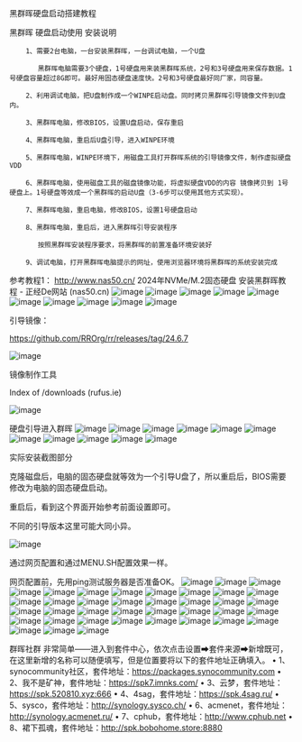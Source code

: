黑群晖硬盘启动搭建教程

黑群晖 硬盘启动使用 安装说明

        1、需要2台电脑，一台安装黑群晖，一台调试电脑，一个U盘

           黑群晖电脑需要3个硬盘，1号硬盘用来装黑群晖系统，2号和3号硬盘用来保存数据。1号硬盘容量超过8G即可。最好用固态硬盘速度快。2号和3号硬盘最好同厂家，同容量。

        2、利用调试电脑，把U盘制作成一个WINPE启动盘。同时拷贝黑群晖引导镜像文件到U盘内。

        3、黑群晖电脑，修改BIOS，设置U盘启动，保存重启

        4、黑群晖电脑，重启后U盘引导，进入WINPE环境

        5、黑群晖电脑，WINPE环境下，用磁盘工具打开群晖系统的引导镜像文件，制作虚拟硬盘VDD
 
        6、黑群晖电脑，使用磁盘工具的磁盘镜像功能，将虚拟硬盘VDD的内容 镜像拷贝到 1号硬盘上。1号硬盘等效成一个黑群晖的启动U盘（3-6步可以使用其他方式实现）。

        7、黑群晖电脑，重启电脑，修改BIOS，设置1号硬盘启动

        8、黑群晖电脑，重启后，进入黑群晖引导安装程序

           按照黑群晖安装程序要求，将黑群晖的前置准备环境安装好

        9、调试电脑，打开黑群晖电脑提示的网址，使用浏览器环境将黑群晖的系统安装完成

	
参考教程1：
http://www.nas50.cn/
2024年NVMe/M.2固态硬盘 安装黑群晖教程 - 正经De网站 (nas50.cn)
![image](https://github.com/user-attachments/assets/646a7747-f8af-4847-822a-a2ee3925c873)
![image](https://github.com/user-attachments/assets/3e31d5ec-ef0f-4d56-960c-1b8c36e7b6a3)
![image](https://github.com/user-attachments/assets/ba3d38cb-61dc-4800-90d7-2d601f1ea786)
![image](https://github.com/user-attachments/assets/ee2492a2-6f5e-4d28-8ebf-0f12af5b72ba)
![image](https://github.com/user-attachments/assets/151d7c1b-9050-432d-b303-1bcc26506df2)
![image](https://github.com/user-attachments/assets/690a0b1e-77cd-42d1-a051-5f1cee037db8)
![image](https://github.com/user-attachments/assets/e477e861-0a1c-493e-b6c9-658eaa6107f7)
![image](https://github.com/user-attachments/assets/ded872da-4408-4033-bd39-458e49696849)
![image](https://github.com/user-attachments/assets/23b94c52-76fc-4671-a719-2a57d62de510)
![image](https://github.com/user-attachments/assets/d1ff3ab6-11f3-4268-a631-68f275478107)

引导镜像：

https://github.com/RROrg/rr/releases/tag/24.6.7

 ![image](https://github.com/user-attachments/assets/c1c06616-7d0c-4a6d-b896-1d8d90a9611b)

镜像制作工具

Index of /downloads (rufus.ie)

 ![image](https://github.com/user-attachments/assets/8d239e26-958e-4c8d-85c9-bdd2212964d1)

硬盘引导进入群晖
 ![image](https://github.com/user-attachments/assets/d536d383-7d7f-4e20-a0c6-416d582a9f39)
![image](https://github.com/user-attachments/assets/e0d32219-ce13-4328-9d6a-dac14d3ddd94)
![image](https://github.com/user-attachments/assets/2e000edb-aece-4c9a-aec6-005973b561c1)
![image](https://github.com/user-attachments/assets/8f14d6e5-f4e0-433a-9b92-9b562498dd99)
![image](https://github.com/user-attachments/assets/6269ae88-4078-4bf8-bf82-610390a870fc)
![image](https://github.com/user-attachments/assets/9979dab9-da16-4616-b635-d3394a964069)
![image](https://github.com/user-attachments/assets/396c8931-0b39-4dcc-82a9-fed6f5966dca)
![image](https://github.com/user-attachments/assets/094c5d8c-1868-4909-b69f-29120f5dc020)
![image](https://github.com/user-attachments/assets/b051a603-1f21-4193-bceb-83c4f5e1bb3a)
![image](https://github.com/user-attachments/assets/eed0e0a3-15a6-4ef1-9551-df3830c2d96d)
![image](https://github.com/user-attachments/assets/347c2acc-e2f3-45d5-a3f8-dcc88d0e777c)

实际安装截图部分

克隆磁盘后，电脑的固态硬盘就等效为一个引导U盘了，所以重启后，BIOS需要修改为电脑的固态硬盘启动。

重启后，看到这个界面开始参考前面设置即可。

不同的引导版本这里可能大同小异。

![image](https://github.com/user-attachments/assets/da70cc89-1ecc-46b4-93bb-1cdc34397f13)

通过网页配置和通过MENU.SH配置效果一样。

网页配置前，先用ping测试服务器是否准备OK。
![image](https://github.com/user-attachments/assets/94d07b51-835c-4997-acf9-f5af70a9a32b)
![image](https://github.com/user-attachments/assets/25d5db28-7028-48ac-9bff-b05e5ca6464e)
![image](https://github.com/user-attachments/assets/93041d43-fb1d-4c29-8027-eb9bd08b4807)
![image](https://github.com/user-attachments/assets/f5778e53-b1e0-4d07-8e34-4bae5315f863)
![image](https://github.com/user-attachments/assets/69ea22f1-ee45-4f41-a5b5-14d4cd2db1f4)
![image](https://github.com/user-attachments/assets/ec96a43b-d4c9-4c1d-989f-058eb874e35f)
![image](https://github.com/user-attachments/assets/2c58ff7a-fa2a-4b26-9795-c9037c7ac6ac)
![image](https://github.com/user-attachments/assets/0f27365a-9484-4554-8f3b-9b48d161a9ac)
![image](https://github.com/user-attachments/assets/27c7cf45-6107-47b7-95e4-a35785c94026)
![image](https://github.com/user-attachments/assets/0f64712f-ff5b-4c9c-ab15-84ffe7b9a31f)
![image](https://github.com/user-attachments/assets/6f1e481a-3273-49ea-95a1-1706bfb64f7e)
![image](https://github.com/user-attachments/assets/a49c0adf-dad4-41f9-8b3f-3535ba4ca2d2)
![image](https://github.com/user-attachments/assets/bfa982aa-0263-4ff3-9fc6-bbfee959c634)
![image](https://github.com/user-attachments/assets/675937a8-c4e3-4857-a1b7-9503170d25da)
![image](https://github.com/user-attachments/assets/affbc7ba-99dc-40e5-a61c-65245d2a29e9)
![image](https://github.com/user-attachments/assets/e214024e-b3b4-49c7-a075-a385be91e655)
![image](https://github.com/user-attachments/assets/0cf8e927-742a-46ab-84c4-2bb1c6a07e66)
![image](https://github.com/user-attachments/assets/2b5c7b67-1d79-4812-b147-3cea32d25b0f)
![image](https://github.com/user-attachments/assets/6d418e89-4441-4930-b549-23853337de39)
![image](https://github.com/user-attachments/assets/ad9a8239-daca-4d53-b9c5-29af58936479)
![image](https://github.com/user-attachments/assets/9b5825e5-93ee-48e6-926b-05a2e0806dd1)
![image](https://github.com/user-attachments/assets/910c1fcb-caae-46e2-91cc-97c99fb676ea)
![image](https://github.com/user-attachments/assets/46241b28-9cb1-4fae-92cf-a7dbb232ed3d)
![image](https://github.com/user-attachments/assets/26a2a152-d2be-406a-a5c2-fd5e70bc782f)
![image](https://github.com/user-attachments/assets/928a07fc-f469-4ce2-9806-b2ebf6f8b3d0)
![image](https://github.com/user-attachments/assets/e21cd944-3aa5-4982-81c5-f1a2c887e2ad)
![image](https://github.com/user-attachments/assets/ceaf6339-d082-4392-8662-7c72e14b9b33)
![image](https://github.com/user-attachments/assets/0ccc8aa7-8626-442c-8ee3-97b3015a6dc3)
![image](https://github.com/user-attachments/assets/8f24c204-e645-43d2-b4af-52673d0479f4)
![image](https://github.com/user-attachments/assets/fc9566f8-4deb-4225-b9cb-595e7541b40e)
![image](https://github.com/user-attachments/assets/1ec3ac97-9053-45e1-9a70-ba79371ef8bd)
![image](https://github.com/user-attachments/assets/fe3511b4-e12f-4850-a307-c68178cb8c27)
![image](https://github.com/user-attachments/assets/63b5e28d-7fa3-4cf1-b1f2-ec56f5a88f81)
![image](https://github.com/user-attachments/assets/97b2586e-2347-45d7-995e-2ef79ea0e8b0)
![image](https://github.com/user-attachments/assets/e687b988-f837-4493-9bc8-145041d60ebd)
![image](https://github.com/user-attachments/assets/fc26ca28-b2ca-44dc-881a-e0a314aedc40)
![image](https://github.com/user-attachments/assets/a12d18cd-734a-463c-8576-2e1406937c93)
![image](https://github.com/user-attachments/assets/8158f62a-e3bf-4529-ac6d-a981981330f5)

 
群晖社群
非常简单——进入到套件中心，依次点击设置➡套件来源➡新增既可，在这里新增的名称可以随便填写，但是位置要将以下的套件地址正确填入。
•	1、synocommunity社区，套件地址：https://packages.synocommunity.com
•	2、我不是矿神，套件地址：https://spk7.imnks.com/
•	3、云梦，套件地址：https://spk.520810.xyz:666
•	4、4sag，套件地址：https://spk.4sag.ru/
•	5、sysco，套件地址：http://synology.sysco.ch/
•	6、acmenet，套件地址：http://synology.acmenet.ru/
•	7、cphub，套件地址：http://www.cphub.net
•	8、裙下孤魂，套件地址：http://spk.bobohome.store:8880
